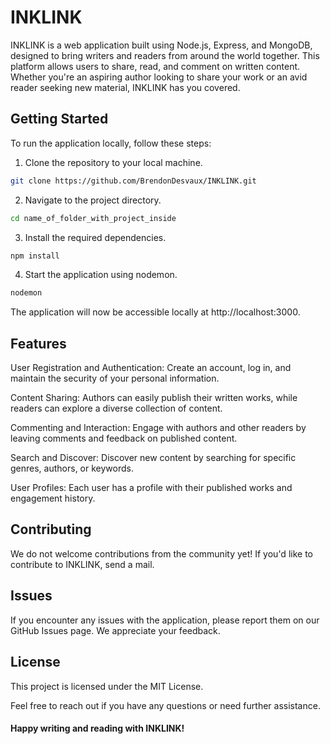 # INKLINK

INKLINK is a web application built using Node.js, Express, and MongoDB, designed to bring writers and readers from around the world together. This platform allows users to share, read, and comment on written content. Whether you're an aspiring author looking to share your work or an avid reader seeking new material, INKLINK has you covered.

## Getting Started

To run the application locally, follow these steps:

1. Clone the repository to your local machine.

```bash
git clone https://github.com/BrendonDesvaux/INKLINK.git
```
2. Navigate to the project directory.
```bash
cd name_of_folder_with_project_inside
```
3. Install the required dependencies.
```bash
npm install
```
4. Start the application using nodemon.
```bash
nodemon
```
The application will now be accessible locally at http://localhost:3000.

## Features
User Registration and Authentication: Create an account, log in, and maintain the security of your personal information.

Content Sharing: Authors can easily publish their written works, while readers can explore a diverse collection of content.

Commenting and Interaction: Engage with authors and other readers by leaving comments and feedback on published content.

Search and Discover: Discover new content by searching for specific genres, authors, or keywords.

User Profiles: Each user has a profile with their published works and engagement history.

## Contributing
We do not welcome contributions from the community yet! If you'd like to contribute to INKLINK, send a mail.

## Issues
If you encounter any issues with the application, please report them on our GitHub Issues page. We appreciate your feedback.

## License
This project is licensed under the MIT License.

Feel free to reach out if you have any questions or need further assistance. 
#### Happy writing and reading with INKLINK!

